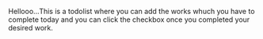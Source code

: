 Hellooo...This is a todolist where you can add the works whuch you have to complete today and you can click the checkbox once you completed your desired work.
